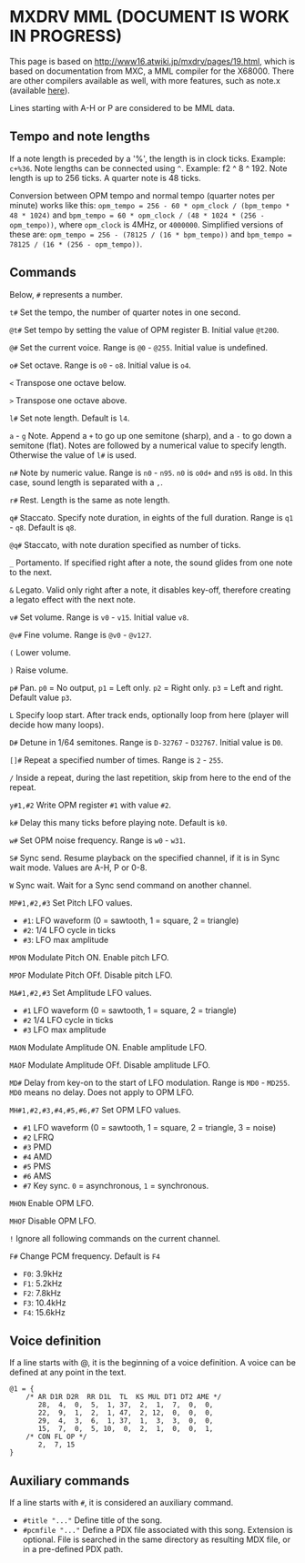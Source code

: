 MXDRV MML (DOCUMENT IS WORK IN PROGRESS)
=========

This page is based on http://www16.atwiki.jp/mxdrv/pages/19.html, which is based on documentation from MXC, a MML compiler for the X68000. There are other compilers available as well, with more features, such as note.x (available [here](http://nfggames.com/x68000/Mirrors/x68pub/x68tools/SOUND/MXDRV/)).

Lines starting with A-H or P are considered to be MML data.

Tempo and note lengths
----------------------
If a note length is preceded by a '%', the length is in clock ticks. Example: `c+%36`.
Note lengths can be connected using `^`. Example: f2 ^ 8 ^ 192.
Note length is up to 256 ticks. A quarter note is 48 ticks.

Conversion between OPM tempo and normal tempo (quarter notes per minute) works like this: `opm_tempo = 256 - 60 * opm_clock / (bpm_tempo * 48 * 1024)` and `bpm_tempo = 60 * opm_clock / (48 * 1024 * (256 - opm_tempo))`, where `opm_clock` is 4MHz, or `4000000`. Simplified versions of these are: `opm_tempo = 256 - (78125 / (16 * bpm_tempo))` and `bpm_tempo = 78125 / (16 * (256 - opm_tempo))`.


Commands
--------

Below, `#` represents a number.

`t#` Set the tempo, the number of quarter notes in one second.

`@t#` Set tempo by setting the value of OPM register B. Initial value `@t200`.

`@#` Set the current voice. Range is `@0` - `@255`. Initial value is undefined.

`o#` Set octave. Range is `o0` - `o8`. Initial value is `o4`.

`<` Transpose one octave below.

`>` Transpose one octave above.

`l#` Set note length. Default is `l4`.

`a` - `g` Note. Append a `+` to go up one semitone (sharp), and a `-` to go down a semitone (flat).
Notes are followed by a numerical value to specify length. Otherwise the value of `l#` is used.

`n#` Note by numeric value. Range is `n0` - `n95`. `n0` is `o0d+` and `n95` is `o8d`. In this case, sound length is separated with a `,`.

`r#` Rest. Length is the same as note length.

`q#` Staccato. Specify note duration, in eights of the full duration. Range is `q1` - `q8`. Default is `q8`.

`@q#` Staccato, with note duration specified as number of ticks.

`_` Portamento. If specified right after a note, the sound glides from one note to the next.

`&` Legato. Valid only right after a note, it disables key-off, therefore creating a legato effect with the next note.

`v#` Set volume. Range is `v0` - `v15`. Initial value `v8`.

`@v#` Fine volume. Range is `@v0` - `@v127`.

`(` Lower volume.

`)` Raise volume.

`p#` Pan. `p0` = No output, `p1` = Left only. `p2` = Right only. `p3` = Left and right. Default value `p3`.

`L` Specify loop start. After track ends, optionally loop from here (player will decide how many loops).

`D#` Detune in 1/64 semitones. Range is `D-32767` - `D32767`. Initial value is `D0`.

`[]#` Repeat a specified number of times. Range is `2` - `255`.

`/` Inside a repeat, during the last repetition, skip from here to the end of the repeat.

`y#1,#2` Write OPM register `#1` with value `#2`.

`k#` Delay this many ticks before playing note. Default is `k0`.

`w#` Set OPM noise frequency. Range is `w0` - `w31`.

`S#` Sync send. Resume playback on the specified channel, if it is in Sync wait mode. Values are A-H, P or 0-8.

`W` Sync wait. Wait for a Sync send command on another channel.

`MP#1,#2,#3` Set Pitch LFO values.
* `#1`: LFO waveform (0 = sawtooth, 1 = square, 2 = triangle)
* `#2`: 1/4 LFO cycle in ticks
* `#3`: LFO max amplitude

`MPON` Modulate Pitch ON. Enable pitch LFO.

`MPOF` Modulate Pitch OFf. Disable pitch LFO.

`MA#1,#2,#3` Set Amplitude LFO values.
* `#1` LFO waveform (0 = sawtooth, 1 = square, 2 = triangle)
* `#2` 1/4 LFO cycle in ticks
* `#3` LFO max amplitude

`MAON` Modulate Amplitude ON. Enable amplitude LFO.

`MAOF` Modulate Amplitude OFf. Disable amplitude LFO.

`MD#` Delay from key-on to the start of LFO modulation. Range is `MD0` - `MD255`. `MD0` means no delay. Does not apply to OPM LFO.

`MH#1,#2,#3,#4,#5,#6,#7` Set OPM LFO values.
* `#1` LFO waveform (0 = sawtooth, 1 = square, 2 = triangle, 3 = noise)
* `#2` LFRQ
* `#3` PMD
* `#4` AMD
* `#5` PMS
* `#6` AMS
* `#7` Key sync. `0` = asynchronous, `1` = synchronous.

`MHON` Enable OPM LFO.

`MHOF` Disable OPM LFO.

`!` Ignore all following commands on the current channel.

`F#` Change PCM frequency. Default is `F4`
* `F0`: 3.9kHz
* `F1`: 5.2kHz
* `F2`: 7.8kHz
* `F3`: 10.4kHz
* `F4`: 15.6kHz

Voice definition
----------------

If a line starts with @, it is the beginning of a voice definition. A voice can be defined at any point in the text.

```
@1 = {
	/* AR D1R D2R  RR D1L  TL  KS MUL DT1 DT2 AME */
       28,  4,  0,  5,  1, 37,  2,  1,  7,  0,  0,
       22,  9,  1,  2,  1, 47,  2, 12,  0,  0,  0,
       29,  4,  3,  6,  1, 37,  1,  3,  3,  0,  0,
       15,  7,  0,  5, 10,  0,  2,  1,  0,  0,  1,
	/* CON FL OP */
       2,  7, 15
}
```

Auxiliary commands
------------------

If a line starts with `#`, it is considered an auxiliary command.

* `#title "..."` Define title of the song.
* `#pcmfile "..."` Define a PDX file associated with this song. Extension is optional. File is searched in the same directory as resulting MDX file, or in a pre-defined PDX path.
